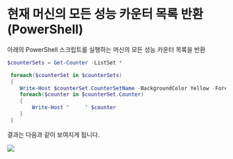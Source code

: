 # 현재 머신의 모든 성능 카운터 목록 반환 (PowerShell)

아래의 PowerShell 스크립트를 실행하는 머신의 모든 성능 카운터 목록을 반환

```PowerShell
$counterSets = Get-Counter -ListSet * 

 foreach($counterSet in $counterSets)
 {
    Write-Host $counterSet.CounterSetName -BackgroundColor Yellow -ForegroundColor Red
    foreach($counter in $counterSet.Counter)
    {
        Write-Host "     " $counter
    } 
 }
```

결과는 다음과 같이 보여지게 됩니다.

![](https://jyseongfileshare.blob.core.windows.net/images/list_perf_counters.png)
